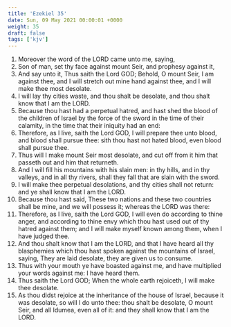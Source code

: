 ```yaml
---
title: 'Ezekiel 35'
date: Sun, 09 May 2021 00:00:01 +0000
weight: 35
draft: false
tags: ['kjv'] 
---
```


1. Moreover the word of the LORD came unto me, saying,
2. Son of man, set thy face against mount Seir, and prophesy against it,
3. And say unto it, Thus saith the Lord GOD; Behold, O mount Seir, I am against thee, and I will stretch out mine hand against thee, and I will make thee most desolate.
4. I will lay thy cities waste, and thou shalt be desolate, and thou shalt know that I am the LORD.
5. Because thou hast had a perpetual hatred, and hast shed the blood of the children of Israel by the force of the sword in the time of their calamity, in the time that their iniquity had an end:
6. Therefore, as I live, saith the Lord GOD, I will prepare thee unto blood, and blood shall pursue thee: sith thou hast not hated blood, even blood shall pursue thee.
7. Thus will I make mount Seir most desolate, and cut off from it him that passeth out and him that returneth.
8. And I will fill his mountains with his slain men: in thy hills, and in thy valleys, and in all thy rivers, shall they fall that are slain with the sword.
9. I will make thee perpetual desolations, and thy cities shall not return: and ye shall know that I am the LORD.
10. Because thou hast said, These two nations and these two countries shall be mine, and we will possess it; whereas the LORD was there:
11. Therefore, as I live, saith the Lord GOD, I will even do according to thine anger, and according to thine envy which thou hast used out of thy hatred against them; and I will make myself known among them, when I have judged thee.
12. And thou shalt know that I am the LORD, and that I have heard all thy blasphemies which thou hast spoken against the mountains of Israel, saying, They are laid desolate, they are given us to consume.
13. Thus with your mouth ye have boasted against me, and have multiplied your words against me: I have heard them.
14. Thus saith the Lord GOD; When the whole earth rejoiceth, I will make thee desolate.
15. As thou didst rejoice at the inheritance of the house of Israel, because it was desolate, so will I do unto thee: thou shalt be desolate, O mount Seir, and all Idumea, even all of it: and they shall know that I am the LORD.

